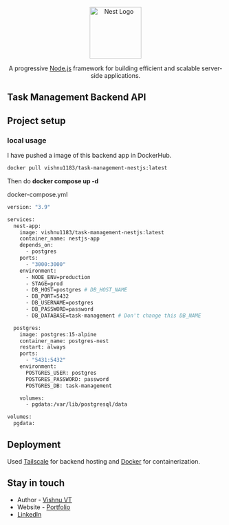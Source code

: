 <p align="center">
  <a href="http://nestjs.com/" target="blank"><img src="https://nestjs.com/img/logo-small.svg" width="120" alt="Nest Logo" /></a>
</p>

<p align="center">A progressive <a href="http://nodejs.org" target="_blank">Node.js</a> framework for building efficient and scalable server-side applications.</p>

## Task Management Backend API

## Project setup

### local usage

I have pushed a image of this backend app in DockerHub.

```bash
docker pull vishnu1183/task-management-nestjs:latest
```

Then do **docker compose up -d**

docker-compose.yml

```bash
version: "3.9"

services:
  nest-app:
    image: vishnu1183/task-management-nestjs:latest
    container_name: nestjs-app
    depends_on:
      - postgres
    ports:
      - "3000:3000"
    environment:
      - NODE_ENV=production
      - STAGE=prod
      - DB_HOST=postgres # DB_HOST_NAME
      - DB_PORT=5432
      - DB_USERNAME=postgres
      - DB_PASSWORD=password
      - DB_DATABASE=task-management # Don't change this DB_NAME

  postgres:
    image: postgres:15-alpine
    container_name: postgres-nest
    restart: always
    ports:
      - "5431:5432"
    environment:
      POSTGRES_USER: postgres
      POSTGRES_PASSWORD: password
      POSTGRES_DB: task-management

    volumes:
      - pgdata:/var/lib/postgresql/data

volumes:
  pgdata:

```

## Deployment

Used [Tailscale](https://tailscale.com/kb/1223/funnel) for backend hosting and [Docker](https://docs.docker.com/get-started/) for containerization.

## Stay in touch

- Author - [Vishnu VT](#)
- Website - [Portfolio](https://vishnu-portfolio-blue.vercel.app/)
- [LinkedIn](https://www.linkedin.com/in/vishnuvt1183/)
